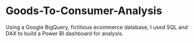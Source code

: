 # Goods-To-Consumer-Analysis
Using a Google BigQuery, fictitious ecommerce database, I used SQL and DAX to build a Power BI dashboard for analysis.
